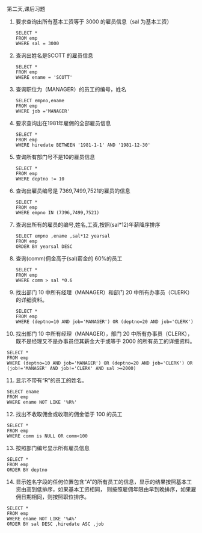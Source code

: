 第二天,课后习题

1. 要求查询出所有基本工资等于 3000 的雇员信息（sal 为基本工资）

   ```mysql
   SELECT *
   FROM emp
   WHERE sal = 3000
   ```

2. 查询出姓名是SCOTT 的雇员信息

   ```mysql
   SELECT *
   FROM emp
   WHERE ename = 'SCOTT'
   ```

3. 查询职位为（MANAGER）的员工的编号，姓名

   ```mysql
   SELECT empno,ename
   FROM emp
   WHERE job ='MANAGER'
   ```

4. 要求查询出在1981年雇佣的全部雇员信息

   ```mysql
   SELECT *
   FROM emp
   WHERE hiredate BETWEEN '1981-1-1' AND '1981-12-30'
   ```

5. 查询所有部门号不是10的雇员信息  

   ```mysql
   SELECT *
   FROM emp
   WHERE deptno != 10
   ```

6. 查询出雇员编号是 7369,7499,7521的雇员的信息  

   ```mysql
   SELECT *
   FROM emp
   WHERE empno IN (7396,7499,7521)
   ```

7. 查询出所有的雇员的编号,姓名,工资,按照(sal*12)年薪降序排序

   ```mysql
   SELECT empno ,ename ,sal*12 yearsal
   FROM emp
   ORDER BY yearsal DESC
   ```

8. 查询(comm)佣金高于(sal)薪金的 60%的员工

   ```mysql
   SELECT *
   FROM emp
   WHERE comm > sal *0.6
   ```

9. 找出部门 10 中所有经理（MANAGER）和部门 20 中所有办事员（CLERK）的详细资料。

   ```mysql
   SELECT *
   FROM emp
   WHERE (deptno=10 AND job='MANAGER') OR (deptno=20 AND job='CLERK')
   ```

10. 找出部门 10 中所有经理（MANAGER），部门 20 中所有办事员（CLERK），既不是经理又不是办事员但其薪金大于或等于 2000 的所有员工的详细资料。

  ```mysql
SELECT *
FROM emp
WHERE (deptno=10 AND job='MANAGER') OR (deptno=20 AND job='CLERK') OR (job!='MANAGER' AND job!='CLERK' AND sal >=2000)
  ```

11. 显示不带有“R”的员工的姓名。

   ```mysql
   SELECT ename
   FROM emp
   WHERE ename NOT LIKE '%R%'
   ```

12. 找出不收取佣金或收取的佣金低于 100 的员工

   ```mysql
   SELECT *
   FROM emp
   WHERE comm is NULL OR comm<100
   ```

13. 按照部门编号显示所有雇员信息

   ```mysql
   SELECT *
   FROM emp
   ORDER BY deptno 
   ```

14. 显示姓名字段的任何位置包含“A”的所有员工的信息，显示的结果按照基本工资由高到低排序，如果基本工资相同， 则按照雇佣年限由早到晚排序，如果雇佣日期相同，则按照职位排序。

   ```mysql
   SELECT *
   FROM emp
   WHERE ename NOT LIKE '%A%'
   ORDER BY sal DESC ,hiredate ASC ,job 
   ```

   